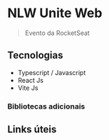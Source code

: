 # NLW Unite Web

> Evento da RocketSeat

## Tecnologias

- Typescript / Javascript
- React Js
- Vite Js

### Bibliotecas adicionais

## Links úteis

